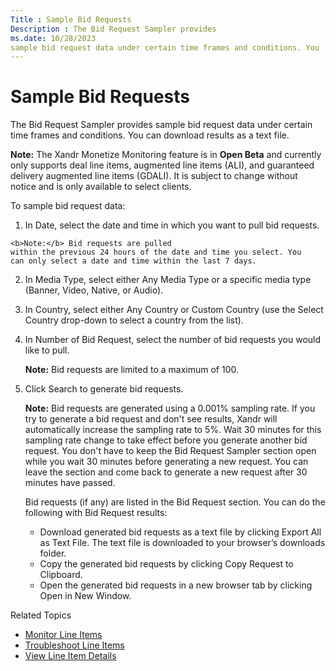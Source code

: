 ```yaml
---
Title : Sample Bid Requests
Description : The Bid Request Sampler provides
ms.date: 10/28/2023
sample bid request data under certain time frames and conditions. You
---
```



# Sample Bid Requests



The Bid Request Sampler provides
sample bid request data under certain time frames and conditions. You
can download results as a text file.

>



<b>Note:</b> The Xandr
Monetize Monitoring feature is in **Open Beta** and currently
only supports deal line items, augmented line items
(ALI), and guaranteed delivery augmented line items (GDALI). It
is subject to change without notice and is only available to select
clients.







<div class="li stepsection">

To sample bid request data:



1.   In Date,
    select the date and time in which you want to pull bid
    requests.
    

    

    <b>Note:</b> Bid requests are pulled
    within the previous 24 hours of the date and time you select. You
    can only select a date and time within the last 7 days.

    

    
2.  In Media
    Type, select either Any Media
    Type or a specific media type
    (Banner,
    Video,
    Native, or
    Audio).
3.  In Country,
    select either Any Country or
    Custom Country (use the
    Select Country drop-down to select
    a country from the list).
4.  In Number of Bid
    Request, select the number of bid requests you would like to
    pull.
    

    

    <b>Note:</b> Bid requests are limited to a
    maximum of 100.

    

    
5.  Click Search
    to generate bid requests.
    

    

    <b>Note:</b> Bid requests are generated
    using a 0.001% sampling rate. If you try to generate a bid request
    and don't see results, Xandr will
    automatically increase the sampling rate to 5%. Wait 30 minutes for
    this sampling rate change to take effect before you generate another
    bid request. You don't have to keep the
    Bid Request Sampler section
    open while you wait 30 minutes before generating a new request. You
    can leave the section and come back to generate a new request after
    30 minutes have passed.

    

    

    

    Bid requests (if any) are listed in the
    Bid Request section. You can
    do the following with Bid
    Request results:
    - Download generated bid requests as a text file by clicking
      Export All as Text File. The
      text file is downloaded to your browser’s downloads folder.
    - Copy the generated bid requests by clicking
      Copy Request to Clipboard.
    - Open the generated bid requests in a new browser tab by clicking
      Open in New Window.

    



>

Related Topics

- <a href="monitor-line-items.md" class="xref"
  title="The Line Items screen displays All, Upcoming, In Progress, and Completed line items and metrics. It also lets you search for line items and related objects, apply filters, modify display columns, and download reports.">Monitor
  Line Items</a>
- <a href="troubleshoot-line-items.md" class="xref"
  title="The Troubleshooting tab of the Line Item Details window provides troubleshooting information and tools for the selected line item in the Impression Funnel, Troubleshooting Reports, and Bid Request Sampler sections.">Troubleshoot
  Line Items</a>
- <a href="view-line-item-details-smw.md" class="xref"
  title="The Line Items Details window lets you view and edit line item settings and access troubleshooting tools, essential metrics, performance visualizations, and associated line item objects.">View
  Line Item Details</a>







